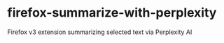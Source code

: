 # firefox-summarize-with-perplexity
Firefox v3 extension summarizing selected text via Perplexity AI
